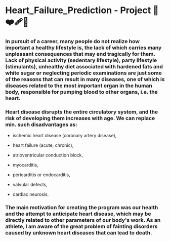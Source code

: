 # Heart_Failure_Prediction - Project :book::mending_heart::runner:

### In pursuit of a career, many people do not realize how important a healthy lifestyle is, the lack of which carries many unpleasant consequences that may end tragically for them. Lack of physical activity (sedentary lifestyle), party lifestyle (stimulants), unhealthy diet associated with hardened fats and white sugar or neglecting periodic examinations are just some of the reasons that can result in many diseases, one of which is diseases related to the most important organ in the human body, responsible for pumping blood to other organs, i.e. the heart.

### Heart disease disrupts the entire circulatory system, and the risk of developing them increases with age. We can replace min. such disadvantages as:

* ischemic heart disease (coronary artery disease),

* heart failure (acute, chronic),

* atrioventricular conduction block,

* myocarditis,

* pericarditis or endocarditis,

* valvular defects,

* cardiac neurosis.

### The main motivation for creating the program was our health and the attempt to anticipate heart disease, which may be directly related to other parameters of our body's work. As an athlete, I am aware of the great problem of fainting disorders caused by unknown heart diseases that can lead to death.
